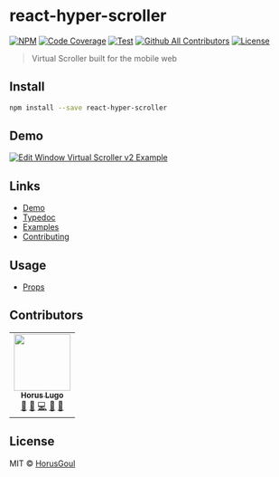 # react-hyper-scroller

[![NPM](https://img.shields.io/npm/v/react-hyper-scroller.svg)](https://www.npmjs.com/package/react-hyper-scroller)
[![Code Coverage][coverage-badge]][coverage]
[![Test](https://github.com/HorusGoul/react-hyper-scroller/actions/workflows/tests.yml/badge.svg)](https://github.com/HorusGoul/react-hyper-scroller/actions/workflows/tests.yml)
[![Github All Contributors][all-contributors-badge]](#contributors)
[![License][license-badge]][license]

> Virtual Scroller built for the mobile web

## Install

```bash
npm install --save react-hyper-scroller
```

## Demo

[![Edit Window Virtual Scroller v2 Example](https://codesandbox.io/static/img/play-codesandbox.svg)](https://codesandbox.io/embed/ym52j0n741?fontsize=14&view=preview)

## Links

- [Demo](https://codesandbox.io/embed/ym52j0n741?fontsize=14&view=preview)
- [Typedoc](https://horusgoul.github.io/react-hyper-scroller)
- [Examples](./examples.md)
- [Contributing](./contributing.md)

## Usage

- [Props](https://horusgoul.github.io/react-hyper-scroller/interfaces/ivirtualscrollerprops.html)

## Contributors

<!-- ALL-CONTRIBUTORS-LIST:START - Do not remove or modify this section -->
<!-- prettier-ignore-start -->
<!-- markdownlint-disable -->
<table>
  <tr>
    <td align="center"><a href="https://horus.dev"><img src="https://avatars.githubusercontent.com/u/6759612?v=4?s=100" width="100px;" alt=""/><br /><sub><b>Horus Lugo</b></sub></a><br /><a href="#maintenance-HorusGoul" title="Maintenance">🚧</a> <a href="#ideas-HorusGoul" title="Ideas, Planning, & Feedback">🤔</a> <a href="https://github.com/HorusGoul/react-hyper-scroller/commits?author=HorusGoul" title="Code">💻</a> <a href="#design-HorusGoul" title="Design">🎨</a> <a href="https://github.com/HorusGoul/react-hyper-scroller/pulls?q=is%3Apr+reviewed-by%3AHorusGoul" title="Reviewed Pull Requests">👀</a></td>
  </tr>
</table>

<!-- markdownlint-restore -->
<!-- prettier-ignore-end -->

<!-- ALL-CONTRIBUTORS-LIST:END -->

## License

MIT © [HorusGoul](https://github.com/HorusGoul)

<!-- prettier-ignore-start -->
[all-contributors-badge]: https://img.shields.io/github/all-contributors/HorusGoul/react-hyper-scroller/main
[coverage-badge]: https://img.shields.io/codecov/c/github/HorusGoul/react-hyper-scroller.svg
[coverage]: https://codecov.io/github/HorusGoul/react-hyper-scroller
[license-badge]: https://img.shields.io/github/license/HorusGoul/react-hyper-scroller
[license]: ./LICENSE
<!-- prettier-ignore-end -->
